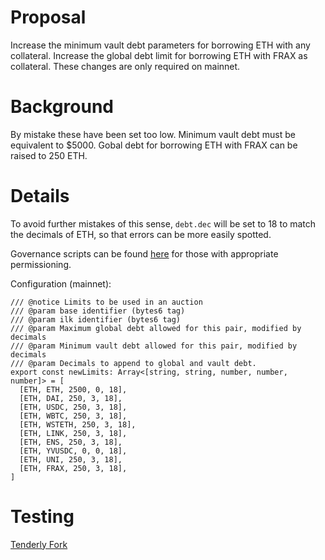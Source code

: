 # Proposal
Increase the minimum vault debt parameters for borrowing ETH with any collateral.
Increase the global debt limit for borrowing ETH with FRAX as collateral.
These changes are only required on mainnet.

# Background
By mistake these have been set too low. Minimum vault debt must be equivalent to $5000. Gobal debt for borrowing ETH with FRAX can be raised to 250 ETH.

# Details
To avoid further mistakes of this sense, `debt.dec` will be set to 18 to match the decimals of ETH, so that errors can be more easily spotted.

Governance scripts can be found [here](https://github.com/yieldprotocol/environments-v2/tree/feat/update-limits/scripts/governance/update/updateLimits) for those with appropriate permissioning.

Configuration (mainnet):
```
/// @notice Limits to be used in an auction
/// @param base identifier (bytes6 tag)
/// @param ilk identifier (bytes6 tag)
/// @param Maximum global debt allowed for this pair, modified by decimals
/// @param Minimum vault debt allowed for this pair, modified by decimals
/// @param Decimals to append to global and vault debt.
export const newLimits: Array<[string, string, number, number, number]> = [
  [ETH, ETH, 2500, 0, 18],
  [ETH, DAI, 250, 3, 18],
  [ETH, USDC, 250, 3, 18],
  [ETH, WBTC, 250, 3, 18],
  [ETH, WSTETH, 250, 3, 18],
  [ETH, LINK, 250, 3, 18],
  [ETH, ENS, 250, 3, 18],
  [ETH, YVUSDC, 0, 0, 18],
  [ETH, UNI, 250, 3, 18],
  [ETH, FRAX, 250, 3, 18],
]
```

# Testing
[Tenderly Fork](https://dashboard.tenderly.co/Yield/v2/fork/f0f10e78-2ed2-4ab7-9b66-f1211993b2d4/simulation/e2ad5dfa-8f2f-4f74-9ce2-4f5c58078719)